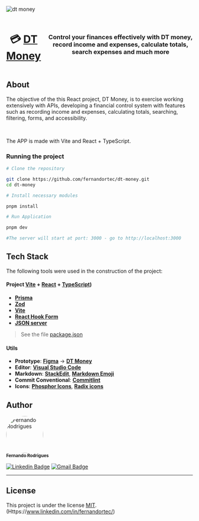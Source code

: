 

![dt money](https://lh3.googleusercontent.com/fife/ALs6j_FAsvDur0RHzu65796x7RUnC9TEFDhUNgTVbxcYC8Sdu0yMXoEhZiwLvV9AQsiypLIVeI3ILawmXY4YA1dP13a9V1PdEdV8P1cb24F06RUw5tJELG3ja3x96mtCOUmQ9GEvGScNOGXepO7Qr22KEdFxU6LKj3A6VVM82PtGzpLtyWFEmaM9FsSTtV29symdEjZXIa7ixEzVUB_qTXxi76V6Iz3ZiHO8caFellhmvBdrXUypPZ9wpvy85FyAr9Uqly_X5xhhlva6Xs-mUE6KFCzeu3kvcEWo0J6gxq3jgx4Aa8__X7K1fypyQNeesbG6VWnSEU9DpSd4-S0bzt6eVD-MWt-ncsEqxfd-6feuLWVRqgBAg9PybsyYA0RKk5y9BQ-8li-U_66sXS5PkHTi-FyIS_-8PDuQns9YqpmB22bDAXSVvP1oNfr6hMhsSoIk85Q_NOaDdUqLAoaJww95Hz3R9nRi_CfBqpLce-1tDwAyBaEHnnqxiABsm6dPZcPUmWANrIyYn9GDHRSN1_beCi3jSydz9cr_JD-tJ0a7GSJqeYYCrlLY0vbNS5zEZE9pD5i5qRBf8bcrgKAGTOC7OZUFzUP--Jy5aSnr3UGIvlounofctIj1d38Pw4NXy1RjRuAFr3veJyda2oY53U5HUhdJycY3nrFmk4QWCrnuJvndPLgat3Zov4UahKzDWYH6Xw9twW-dciReFpMTEEgHNJhGJncXw5YbxBSzSxGfi1JPlnZKMBhYocPxndy8o7UzBQyrXOoV3ItTKt_f6DJGCWvCCgSCN5gr-ec8RHwIfwGQ8Jh4JhgqNU1Ll05xN282-DO2Wo30hgF1QL_Ug9aEw6ubGlZRz69J8_c5dc9QO5FMJs_9ziIa3xp6hk4JWWXqHrkB-35PK42OtT5UWfSv39e16L1P79TojO0_sYbqZNDNBzSkgy8Z2kQvzFeLVJ_Wk0Sx77v3oG5YS7kHh_FRMBnUHCSuOBkcd-T5JLbIvNug36wuHPcsBKSQDygjJEVqCKLBDcCYNkz--gbWfQjOp6SnhSlgZnX44Pi7CML06dUXnJfrduPLKSd-siW_8V2RWccp3gszuMAKCMnI-o5rQ-qso1n4qNAf1ji32LwyN5dhJocoajXapdhe0_t6lJYzC4xgNatjFQxZKotuTE49n9492nYsDvQZ6rnmf55Hrd3edAQiSQu6ko8OMPcF-jbN7mRHCaBKwcgMSEe7L3-LIhmMmjwnYf4Ixak7-qA4OnENOLkq3lOiX1LIO6cZKtHjE-qW4vWWmHc_GHKxxljyNHHJ01WhXGi366kohayjqiMQ2U3DHB-QVhMFqTg-Uot_ogRkQDRFb6jmhpWM3RMAoGWZbCNXS-2XeaOpEi5MCcK9bm1NHQJ7uZxBRnBhe1nf0XZS0hMResiKQrpHWF5PwRXeNFMcQF6fMYIvVmkq0vMlNdYBAMjPUmcNIWhhcTyUd0EOMGgBf-sQpprxYi9WmdOywltkrFjScSK_j8kVgPuhG1MqqAWJwYdlXKTBMsWhy8KG4SrIPGKFJ-KRJXS-B1fMkAP_wOcFYq379uFE73diIWa8yO_vcHspAT_PSGCvPpx7jzw2G_b0ERRmd3Zk68Vg-6z5YzBjOJEpQQS2Jp5W1hR4tDeb-2DuBmjMiMOjQ5dILZnk0bdlbOJ3o-UZAn_KsBfLmWyOMPNQd21aOdMnSthEB7d2Ae9s7HSbGGqFgKn4RVaIHlQp5r3c0QGx4wqt9JgJbW3vmmrtMk7GNaE8_l-ltYfvEQddyIGjVofL=w1920-h965)
<div style="text-align: center; background:; display: flex; align-items: center; justify-content: center; gap: 20px">
<h1 align="center">
   💳 <a href="#">DT Money</a>
</h1>

<h3 align="center">  
Control your finances effectively with DT money, record income and expenses, calculate totals, search expenses and much more
</h3>
</div>


## About
The objective of the this React project, DT Money, is to exercise working extensively with APIs, developing a financial control system with features such as recording income and expenses, calculating totals, searching, filtering, forms, and accessibility.

<br />

The APP is made with Vite and React + TypeScript.

### Running the project

```bash
# Clone the repository

git clone https://github.com/fernandortec/dt-money.git 
cd dt-money

# Install necessary modules

pnpm install

# Run Application

pnpm dev

#The server will start at port: 3000 - go to http://localhost:3000
```


## Tech Stack

The following tools were used in the construction of the project:

#### **Project**  [Vite](https://vitejs.dev/)  +  [React](https://react.dev/) + [TypeScript](https://www.typescriptlang.org/))


-   **[Prisma](https://github.com/prisma/prisma)**
-   **[Zod](https://github.com/colinhacks/zod)**
-   **[Vite](https://vitejs.dev)**
-   **[React Hook Form](https://github.com/react-hook-form/react-hook-form)**
-   **[JSON server](https://www.npmjs.com/package/json-server)**
	

> See the file  [package.json](https://github.com/fernandortec/coffee-shop-delivery/package.json)

#### **Utils**

-   **Prototype**:  **[Figma](https://www.figma.com/)**  →  **[DT Money](https://www.figma.com/community/file/1138814493269096792)**
-   **Editor**:  **[Visual Studio Code](https://code.visualstudio.com/)**
-   **Markdown**:  **[StackEdit](https://stackedit.io/)**,  **[Markdown Emoji](https://gist.github.com/rxaviers/7360908)**
-   **Commit Conventional**:  **[Commitlint](https://github.com/conventional-changelog/commitlint)**
-   **Icons**:  **[Phosphor Icons](https://phosphoricons.com/)**,  **[Radix icons](https://www.radix-ui.com/icons)**


## Author

<a href="https://github.com/fernandortec">
 <img style="border-radius: 50%;" src="https://github.com/fernandortec.png" width="100px;" alt="Fernando Rodrigues"/>
 <br />
 <sub><b>Fernando Rodrigues</b></sub></a> <a href="https://github.com/fernandortec" title=""></a>
 <br />

[![Linkedin Badge](https://img.shields.io/badge/-Fernando-blue?style=flat-square&logo=Linkedin&logoColor=white&link=https://www.linkedin.com/in/tgmarinho/)](https://www.linkedin.com/in/fernandortec/) 
[![Gmail Badge](https://img.shields.io/badge/-fernandorfigueiredotec@gmail.com-c14438?style=flat-square&logo=Gmail&logoColor=white&link=mailto:tgmarinho@gmail.com)](mailto:fernandorfigueiredotec@gmail.com)

---

## License

This project is under the license [MIT](./LICENSE).
(Https://www.linkedin.com/in/fernandortec/)